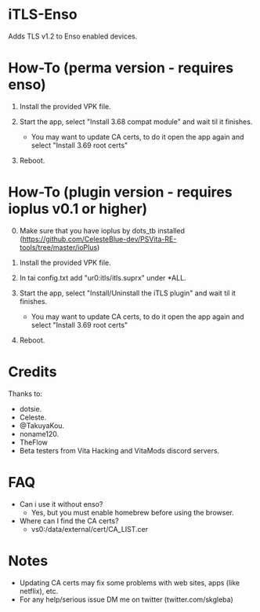 # iTLS-Enso
Adds TLS v1.2 to Enso enabled devices.

# How-To (perma version - requires enso)

1) Install the provided VPK file.

2) Start the app, select "Install 3.68 compat module" and wait til it finishes.
   - You may want to update CA certs, to do it open the app again and select "Install 3.69 root certs"

3) Reboot.

# How-To (plugin version - requires ioplus v0.1 or higher)

0) Make sure that you have ioplus by dots_tb installed (https://github.com/CelesteBlue-dev/PSVita-RE-tools/tree/master/ioPlus)

1) Install the provided VPK file.

2) In tai config.txt add "ur0:itls/itls.suprx" under \*ALL.

3) Start the app, select "Install/Uninstall the iTLS plugin" and wait til it finishes.
   - You may want to update CA certs, to do it open the app again and select "Install 3.69 root certs"

4) Reboot.

# Credits

Thanks to:
- dotsie.
- Celeste.
- @TakuyaKou.
- noname120.
- TheFlow
- Beta testers from Vita Hacking and VitaMods discord servers.

# FAQ

- Can i use it without enso?
  - Yes, but you must enable homebrew before using the browser.
- Where can I find the CA certs?
  - vs0:/data/external/cert/CA_LIST.cer

# Notes

- Updating CA certs may fix some problems with web sites, apps (like netflix), etc.
- For any help/serious issue DM me on twitter (twitter.com/skgleba)
